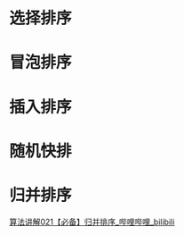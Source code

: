 



# 选择排序







# 冒泡排序







# 插入排序









# 随机快排









# 归并排序



[算法讲解021【必备】归并排序_哔哩哔哩_bilibili](https://www.bilibili.com/video/BV1wu411p7r7/?spm_id_from=333.1387.search.video_card.click&vd_source=96c1635797a0d7626fb60e973a29da38)







